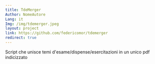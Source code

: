```yaml
---
title: TdeMerger
Author: NomeAutore
Lang: it
Img: /img/tdemerger.jpeg
layout: project
link: https://github.com/federicomor/tdemerger
redirect: true
---
```

Script che unisce temi d'esame/dispense/esercitazioni in un unico pdf indicizzato
